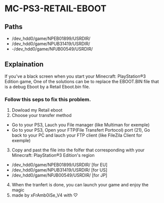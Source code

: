 # MC-PS3-RETAIL-EBOOT

## Paths
  - /dev_hdd0/game/NPEB01899/USRDIR/
  - /dev_hdd0/game/NPUB31419/USRDIR/
  - -/dev_hdd0/game/NPJB00549/USRDIR/

## Explaination
If you've a black screen when you start your Minecraft: PlayStation®3 Edition game, One of the solutions can be to replace the EBOOT.BIN file that is a debug Eboot by a Retail Eboot.bin file.

### Follow this seps to fix this problem.

1. Dowload my Retail eboot
2. Choose your transfer method
  - Go to your PS3, Lauch you File manager (like Multiman for exemple)
  - Go to your PS3, Open your FTP(File Transfert Portocol) port (21), Go back to your PC and lauch your FTP client (like FileZila Client for exemple)
3. Copy and past the file into the folfer that corresponding with your Minecraft: PlayStation®3 Edition's region
- /dev_hdd0/game/NPEB01899/USRDIR/ [for EU]
- /dev_hdd0/game/NPUB31419/USRDIR/ [for US]
- /dev_hdd0/game/NPJB00549/USRDIR/ [for JP]
4. When the tranfert is done, you can launch your game and enjoy the magic
5. made by xFrAmb0iSe_V4 with ♡
